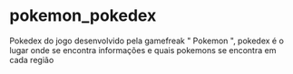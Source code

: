# pokemon_pokedex
Pokedex do jogo desenvolvido pela gamefreak " Pokemon ", pokedex é o lugar onde se encontra informações e quais pokemons se encontra em cada região
